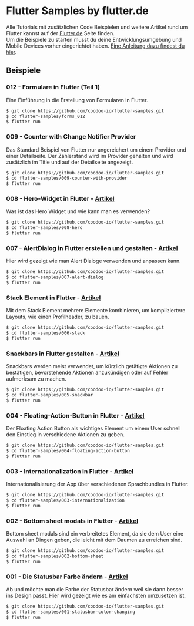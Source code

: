 # Flutter Samples by flutter.de

Alle Tutorials mit zusätzlichen Code Beispielen und weitere Artikel rund um Flutter kannst auf der [Flutter.de](https://flutter.de) Seite finden.<br/>
Um die Beispiele zu starten musst du deine Entwicklungsumgebung und Mobile Devices vorher eingerichtet haben. [Eine Anleitung dazu findest du hier](https://flutter.de/artikel/flutter-entwicklungsumgebung-einrichten.html).

## Beispiele

### 012 - Formulare in Flutter (Teil 1)
Eine Einführung in die Erstellung von Formularen in Flutter.

```bash
$ git clone https://github.com/coodoo-io/flutter-samples.git
$ cd flutter-samples/forms_012
$ flutter run
```

### 009 - Counter with Change Notifier Provider
Das Standard Beispiel von Flutter nur angereichert um einem Provider und einer Detailseite. Der Zählerstand wird im Provider gehalten und wird zusätzlich im Title und auf der Detailseite angezeigt.

```bash
$ git clone https://github.com/coodoo-io/flutter-samples.git
$ cd flutter-samples/009-counter-with-provider
$ flutter run
```

### 008 - Hero-Widget in Flutter - [Artikel](https://flutter.de/artikel/artikel/hero-widget-flutter.html)
Was ist das Hero Widget und wie kann man es verwenden?

```bash
$ git clone https://github.com/coodoo-io/flutter-samples.git
$ cd flutter-samples/008-hero
$ flutter run
```

### 007 - AlertDialog in Flutter erstellen und gestalten - [Artikel](https://flutter.de/artikel/artikel/alert-dialog-flutter.html)
Hier wird gezeigt wie man Alert Dialoge verwenden und anpassen kann.

```bash
$ git clone https://github.com/coodoo-io/flutter-samples.git
$ cd flutter-samples/007-alert-dialog
$ flutter run
```

### Stack Element in Flutter - [Artikel](https://flutter.de/artikel/artikel/elemente-in-flutter-stapeln-mit-stack-element.html)
Mit dem Stack Element mehrere Elemente kombinieren, um kompliziertere Layouts, wie einen Profilheader, zu bauen.

```bash
$ git clone https://github.com/coodoo-io/flutter-samples.git
$ cd flutter-samples/006-stack
$ flutter run
```

### Snackbars in Flutter gestalten - [Artikel](https://flutter.de/artikel/artikel/snackbars-flutter-gestalten.html)
Snackbars werden meist verwendet, um kürzlich getätigte Aktionen zu bestätigen, bevorstehende Aktionen anzukündigen oder auf Fehler aufmerksam zu machen.

```bash
$ git clone https://github.com/coodoo-io/flutter-samples.git
$ cd flutter-samples/005-snackbar
$ flutter run
```

### 004 - Floating-Action-Button in Flutter - [Artikel](https://flutter.de/artikel/artikel/lfloating-action-button-flutter.html)
Der Floating Action Button als wichtiges Element um einem User schnell den Einstieg in verschiedene Aktionen zu geben.

```bash
$ git clone https://github.com/coodoo-io/flutter-samples.git
$ cd flutter-samples/004-floating-action-button
$ flutter run
```

### 003 - Internationalization in Flutter - [Artikel](https://flutter.de/artikel/artikel/leichte-internationalization-in-flutter.html)
Internationalisierung der App über verschiedenen Sprachbundles in Flutter. 

```bash
$ git clone https://github.com/coodoo-io/flutter-samples.git
$ cd flutter-samples/003-internationalization
$ flutter run
```

### 002 - Bottom sheet modals in Flutter - [Artikel](https://flutter.de/artikel/artikel/bottom-sheet-modals-in-flutter.html)
Bottom sheet modals sind ein verbreitetes Element, da sie dem User eine Auswahl an Dingen geben, die leicht mit dem Daumen zu erreichen sind.

```bash
$ git clone https://github.com/coodoo-io/flutter-samples.git
$ cd flutter-samples/002-bottom-sheet
$ flutter run
```

### 001 - Die Statusbar Farbe ändern - [Artikel](https://flutter.de/artikel/flutter-statusbar-farbe-%C3%A4ndern.html)
Ab und möchte man die Farbe der Statusbar ändern weil sie dann besser ins Design passt. Hier wird gezeigt wie es am einfachsten umzusetzen ist.

```bash
$ git clone https://github.com/coodoo-io/flutter-samples.git
$ cd flutter-samples/001-statusbar-color-changing
$ flutter run
```
